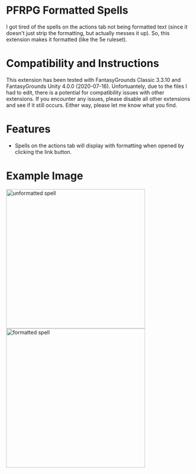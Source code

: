 # PFRPG Formatted Spells
I got tired of the spells on the actions tab not being formatted text (since it doesn't just strip the formatting, but actually messes it up). So, this extension makes it formatted (like the 5e ruleset).

# Compatibility and Instructions
This extension has been tested with FantasyGrounds Classic 3.3.10 and FantasyGrounds Unity 4.0.0 (2020-07-16). Unfortuantely, due to the files I had to edit, there is a potential for compatibility issues with other extensions. If you encounter any issues, please disable all other extensions and see if it still occurs. Either way, please let me know what you find.

# Features
* Spells on the actions tab will display with formatting when opened by clicking the link button.

# Example Image
<img src="https://i.imgur.com/7Qkp72F.png" alt="unformatted spell" width="375"/>
<img src="https://i.imgur.com/s4sPm1i.png =250x" alt="formatted spell" width="375"/>
